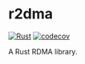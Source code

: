 # r2dma

[![Rust](https://github.com/SF-Zhou/r2dma/actions/workflows/rust.yml/badge.svg)](https://github.com/SF-Zhou/r2dma/actions/workflows/rust.yml)
[![codecov](https://codecov.io/gh/SF-Zhou/r2dma/graph/badge.svg?token=AB5ULDT77Z)](https://codecov.io/gh/SF-Zhou/r2dma)

A Rust RDMA library.
